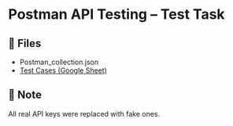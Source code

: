 # Postman API Testing – Test Task

## 📁 Files
- Postman_collection.json
- [Test Cases (Google Sheet)]([https://docs.google.com/spreadsheets/d/1-Vto_24n7YVUoxnnRUbiim9q-rhVQdi6h4k5bDnfR_4/edit?usp=sharing])

## 🔐 Note
All real API keys were replaced with fake ones.
